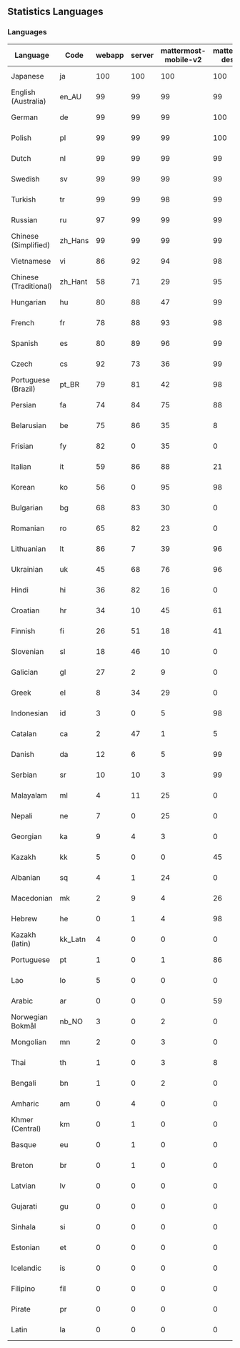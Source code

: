 ## Statistics Languages ##
###  Languages  ###
|Language|Code|webapp|server|mattermost-mobile-v2|mattermost-desktop|playbook-webapp|calls-webapp|Total|Last Modified|
|---|---|---|---|---|---|---|---|---|---|
|Japanese|ja| 100| 100| 100| 100| 0| 100| 100|2024-05-12T15:03:21.299796Z|
|English (Australia)|en_AU| 99| 99| 99| 99| 0| 0| 99|2024-05-10T20:52:10.534663Z|
|German|de| 99| 99| 99| 100| 0| 96| 99|2024-05-11T06:03:21.230613Z|
|Polish|pl| 99| 99| 99| 100| 0| 96| 99|2024-05-10T20:54:21.394093Z|
|Dutch|nl| 99| 99| 99| 99| 0| 96| 99|2024-05-10T20:54:17.771051Z|
|Swedish|sv| 99| 99| 99| 99| 0| 90| 99|2024-05-10T20:54:59.981676Z|
|Turkish|tr| 99| 99| 98| 99| 0| 90| 99|2024-05-10T20:55:08.069950Z|
|Russian|ru| 97| 99| 99| 99| 0| 61| 95|2024-05-10T20:54:40.469338Z|
|Chinese (Simplified)|zh_Hans| 99| 99| 99| 99| 0| 90| 94|2024-05-10T20:55:19.996294Z|
|Vietnamese|vi| 86| 92| 94| 98| 0| 79| 89|2024-05-10T20:55:15.902722Z|
|Chinese (Traditional)|zh_Hant| 58| 71| 29| 95| 0| 12| 87|2024-05-10T20:55:24.140422Z|
|Hungarian|hu| 80| 88| 47| 99| 0| 0| 80|2024-05-10T20:53:03.673726Z|
|French|fr| 78| 88| 93| 98| 0| 46| 79|2024-05-10T20:52:36.884279Z|
|Spanish|es| 80| 89| 96| 99| 0| 22| 79|2024-05-10T20:52:14.494907Z|
|Czech|cs| 92| 73| 36| 99| 0| 87| 76|2024-05-10T20:51:55.241326Z|
|Portuguese (Brazil)|pt_BR| 79| 81| 42| 98| 0| 79| 76|2024-05-10T20:54:29.080929Z|
|Persian|fa| 74| 84| 75| 88| 0| 0| 72|2024-05-10T20:52:25.383975Z|
|Belarusian|be| 75| 86| 35| 8| 0| 0| 71|2024-05-10T20:51:35.472834Z|
|Frisian|fy| 82| 0| 35| 0| 0| 0| 71|2024-05-10T20:52:40.586933Z|
|Italian|it| 59| 86| 88| 21| 0| 18| 67|2024-05-10T20:53:14.909918Z|
|Korean|ko| 56| 0| 95| 98| 0| 79| 67|2024-05-10T20:53:38.366705Z|
|Bulgarian|bg| 68| 83| 30| 0| 0| 0| 66|2024-05-10T20:51:39.243722Z|
|Romanian|ro| 65| 82| 23| 0| 0| 0| 63|2024-05-10T20:54:36.398254Z|
|Lithuanian|lt| 86| 7| 39| 96| 0| 70| 61|2024-05-10T20:53:49.979863Z|
|Ukrainian|uk| 45| 68| 76| 96| 0| 0| 56|2024-05-10T20:55:11.844044Z|
|Hindi|hi| 36| 82| 16| 0| 0| 0| 45|2024-05-10T20:52:55.562613Z|
|Croatian|hr| 34| 10| 45| 61| 0| 93| 36|2024-05-10T20:52:59.589421Z|
|Finnish|fi| 26| 51| 18| 41| 0| 0| 32|2024-05-10T20:52:29.379545Z|
|Slovenian|sl| 18| 46| 10| 0| 0| 0| 22|2024-05-10T20:54:48.160801Z|
|Galician|gl| 27| 2| 9| 0| 0| 0| 17|2024-05-10T20:52:44.526321Z|
|Greek|el| 8| 34| 29| 0| 0| 0| 17|2024-05-10T20:52:07.024987Z|
|Indonesian|id| 3| 0| 5| 98| 0| 0| 14|2024-05-10T20:53:07.236405Z|
|Catalan|ca| 2| 47| 1| 5| 0| 0| 13|2024-05-10T20:51:51.407939Z|
|Danish|da| 12| 6| 5| 99| 0| 0| 12|2024-05-10T20:51:59.280256Z|
|Serbian|sr| 10| 10| 3| 99| 0| 0| 12|2024-05-10T20:54:55.935171Z|
|Malayalam|ml| 4| 11| 25| 0| 0| 0| 9|2024-05-10T20:54:02.163423Z|
|Nepali|ne| 7| 0| 25| 0| 0| 0| 7|2024-05-10T20:54:13.580866Z|
|Georgian|ka| 9| 4| 3| 0| 0| 0| 7|2024-05-10T20:53:22.740468Z|
|Kazakh|kk| 5| 0| 0| 45| 0| 0| 6|2024-05-10T20:53:26.891151Z|
|Albanian|sq| 4| 1| 24| 0| 0| 0| 5|2024-05-10T20:54:51.903727Z|
|Macedonian|mk| 2| 9| 4| 26| 0| 0| 5|2024-05-10T20:53:58.015135Z|
|Hebrew|he| 0| 1| 4| 98| 0| 0| 4|2024-05-10T20:52:51.718709Z|
|Kazakh (latin)|kk_Latn| 4| 0| 0| 0| 0| 0| 4|2024-05-10T20:53:30.368171Z|
|Portuguese|pt| 1| 0| 1| 86| 0| 0| 3|2024-05-10T20:54:32.738627Z|
|Lao|lo| 5| 0| 0| 0| 0| 0| 3|2024-05-10T20:53:45.685631Z|
|Arabic|ar| 0| 0| 0| 59| 0| 0| 2|2024-05-10T20:51:31.545904Z|
|Norwegian Bokmål|nb_NO| 3| 0| 2| 0| 0| 0| 2|2024-05-10T20:54:09.694328Z|
|Mongolian|mn| 2| 0| 3| 0| 0| 0| 2|2024-05-10T20:54:05.942534Z|
|Thai|th| 1| 0| 3| 8| 0| 0| 1|2024-05-10T20:55:03.947987Z|
|Bengali|bn| 1| 0| 2| 0| 0| 0| 1|2024-05-10T20:51:43.582768Z|
|Amharic|am| 0| 4| 0| 0| 0| 0| 1|2024-05-10T20:51:27.816203Z|
|Khmer (Central)|km| 0| 1| 0| 0| 0| 0| 0|2024-05-10T20:53:34.431698Z|
|Basque|eu| 0| 1| 0| 0| 0| 0| 0|2024-05-10T20:52:21.629491Z|
|Breton|br| 0| 1| 0| 0| 0| 0| 0|2024-05-10T20:51:47.335303Z|
|Latvian|lv| 0| 0| 0| 0| 0| 0| 0|2024-05-10T20:53:54.414369Z|
|Gujarati|gu| 0| 0| 0| 0| 0| 0| 0|2024-05-10T20:52:48.144969Z|
|Sinhala|si| 0| 0| 0| 0| 0| 0| 0|2024-05-10T20:54:44.027853Z|
|Estonian|et| 0| 0| 0| 0| 0| 0| 0|2024-05-10T20:52:17.905290Z|
|Icelandic|is| 0| 0| 0| 0| 0| 0| 0|2024-05-10T20:53:11.079250Z|
|Filipino|fil| 0| 0| 0| 0| 0| 0| 0|2024-05-10T20:52:32.885262Z|
|Pirate|pr| 0| 0| 0| 0| 0| 0| 0|2024-05-10T20:54:25.415812Z|
|Latin|la| 0| 0| 0| 0| 0| 0| 0|2024-05-10T20:53:41.935663Z|
